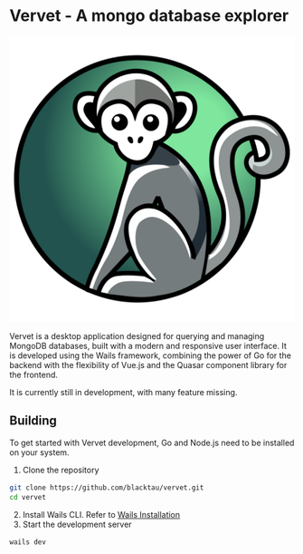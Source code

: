 # Vervet - A mongo database explorer

![Vervet Logo](./art/logo.svg "Vervet Logo")

Vervet is a desktop application designed for querying and managing MongoDB
databases, built with a modern and responsive user interface. It is
developed using the Wails framework, combining the power of Go for the backend
with the flexibility of Vue.js and the Quasar component library for the frontend.

It is currently still in development, with many feature missing.

## Building

To get started with Vervet development, Go and Node.js need to be installed on
your system.

1. Clone the repository

```bash
git clone https://github.com/blacktau/vervet.git
cd vervet
```

2. Install Wails CLI. Refer to [Wails Installation](https://wails.io/docs/gettingstarted/installation)
3. Start the development server

```bash
wails dev
```
